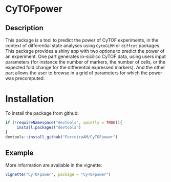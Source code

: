 # CyTOFpower

## Description

This package is a tool to predict the power of CyTOF experiments, in the context 
of differential state analyses using `CytoGLMM` or `diffcyt` packages. 
This package provides a shiny app with two options to predict the power of an 
experiment. One part generates in-sicilico CyTOF data, using users input parameters 
(for instance the number of markers, the number of cells, or the expected fold 
change for the differential expressed markers). And the other part allows the user 
to browse in a grid of parameters for which the power was precomputed.

# Installation

To install the package from github:

```r
if (!requireNamespace("devtools", quietly = TRUE)){
     install.packages("devtools")
}
devtools::install_github("FerreiraAM/CyTOFpower")
```

## Example

More information are available in the vignette:

```r
vignette("CyTOFpower", package = "CyTOFpower")
```
